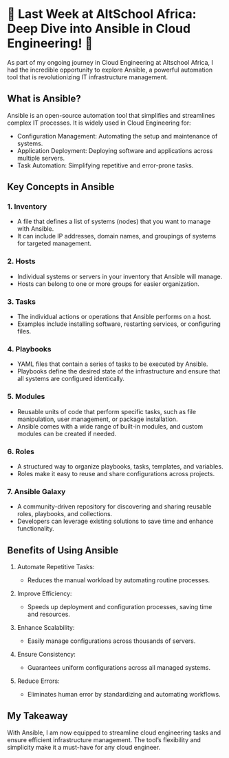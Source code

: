 # 🌟 Last Week at AltSchool Africa: Deep Dive into Ansible in Cloud Engineering! 🌟

As part of my ongoing journey in Cloud Engineering at Altschool Africa, I had the incredible opportunity to explore Ansible, a powerful automation tool that is revolutionizing IT infrastructure management.

## What is Ansible?

Ansible is an open-source automation tool that simplifies and streamlines complex IT processes. It is widely used in Cloud Engineering for:

- Configuration Management: Automating the setup and maintenance of systems.
- Application Deployment: Deploying software and applications across multiple servers.
- Task Automation: Simplifying repetitive and error-prone tasks.



## Key Concepts in Ansible

### 1. Inventory
- A file that defines a list of systems (nodes) that you want to manage with Ansible.
- It can include IP addresses, domain names, and groupings of systems for targeted management.

### 2. Hosts
- Individual systems or servers in your inventory that Ansible will manage.
- Hosts can belong to one or more groups for easier organization.

### 3. Tasks
- The individual actions or operations that Ansible performs on a host.
- Examples include installing software, restarting services, or configuring files.

### 4. Playbooks
- YAML files that contain a series of tasks to be executed by Ansible.
- Playbooks define the desired state of the infrastructure and ensure that all systems are configured identically.

### 5. Modules
- Reusable units of code that perform specific tasks, such as file manipulation, user management, or package installation.
- Ansible comes with a wide range of built-in modules, and custom modules can be created if needed.

### 6. Roles
- A structured way to organize playbooks, tasks, templates, and variables.
- Roles make it easy to reuse and share configurations across projects.

### 7. Ansible Galaxy
- A community-driven repository for discovering and sharing reusable roles, playbooks, and collections.
- Developers can leverage existing solutions to save time and enhance functionality.


## Benefits of Using Ansible

1. Automate Repetitive Tasks:
   - Reduces the manual workload by automating routine processes.
   
2. Improve Efficiency:
   - Speeds up deployment and configuration processes, saving time and resources.

3. Enhance Scalability:
   - Easily manage configurations across thousands of servers.

4. Ensure Consistency:
   - Guarantees uniform configurations across all managed systems.

5. Reduce Errors:
   - Eliminates human error by standardizing and automating workflows.


## My Takeaway

With Ansible, I am now equipped to streamline cloud engineering tasks and ensure efficient infrastructure management. The tool’s flexibility and simplicity make it a must-have for any cloud engineer. 
